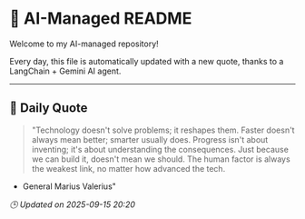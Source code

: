 # 🧠 AI-Managed README

Welcome to my AI-managed repository!

Every day, this file is automatically updated with a new quote, thanks to a LangChain + Gemini AI agent.

---

## 📅 Daily Quote

> "Technology doesn't solve problems; it reshapes them.
Faster doesn't always mean better; smarter usually does.
Progress isn't about inventing; it's about understanding the consequences.
Just because we can build it, doesn't mean we should.
The human factor is always the weakest link, no matter how advanced the tech.

- General Marius Valerius"

*🕒 Updated on 2025-09-15 20:20*